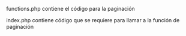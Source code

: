 functions.php contiene el código para la paginación

index.php contiene código que se requiere para llamar a la función de paginación
